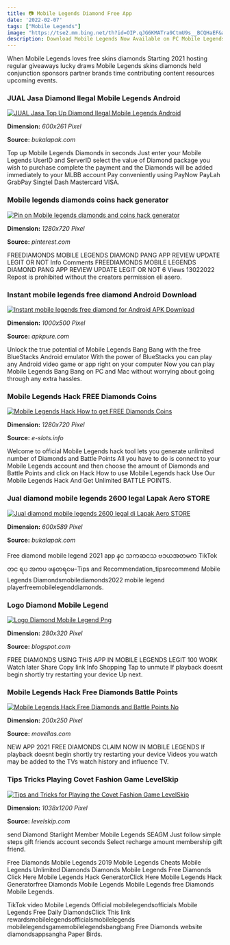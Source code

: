 ```yaml
---
title: 📷 Mobile Legends Diamond Free App
date: '2022-02-07'
tags: ["Mobile Legends"]
image: "https://tse2.mm.bing.net/th?id=OIP.qJG6KMATra9CtmU9s__BCQHaEF&amp;pid=15.1"
description: Download Mobile Legends Now Available on PC Mobile Legends Bang Bang is the FREE 5v5 MOBA game that everyone is talking about With 200 million downloads glob
---
```




When Mobile Legends loves free skins diamonds Starting 2021 hosting regular giveaways lucky draws Mobile Legends skins diamonds held conjunction sponsors partner brands time contributing content resources upcoming events.



### JUAL Jasa Diamond Ilegal Mobile Legends Android 

[![JUAL Jasa Top Up Diamond Ilegal Mobile Legends Android ](https://s3.bukalapak.com/img/8974773991/large/image.jpg)](https://s3.bukalapak.com/img/8974773991/large/image.jpg)


**Dimension:** _600x261 Pixel_ 

**Source:** _bukalapak.com_ 


Top up Mobile Legends Diamonds in seconds Just enter your Mobile Legends UserID and ServerID select the value of Diamond package you wish to purchase complete the payment and the Diamonds will be added immediately to your MLBB account Pay conveniently using PayNow PayLah GrabPay Singtel Dash Mastercard VISA.


###  Mobile legends diamonds coins hack generator

[![Pin on Mobile legends diamonds and coins hack generator](https://i.pinimg.com/originals/01/58/ce/0158cea52e08bcfa49be7e2d995dd73c.jpg)](https://i.pinimg.com/originals/01/58/ce/0158cea52e08bcfa49be7e2d995dd73c.jpg)


**Dimension:** _1280x720 Pixel_ 

**Source:** _pinterest.com_ 


FREEDIAMONDS MOBILE LEGENDS DIAMOND PANG APP REVIEW UPDATE LEGIT OR NOT Info Comments FREEDIAMONDS MOBILE LEGENDS DIAMOND PANG APP REVIEW UPDATE LEGIT OR NOT 6 Views 13022022 Repost is prohibited without the creators permission eli asero.


### Instant mobile legends free diamond Android Download

[![Instant mobile legends free diamond for Android  APK Download](https://image.winudf.com/v2/image/Y29tLkluc3RhbnQuZGlhbW9uZHMuZnJlZV9zY3JlZW5fMF8xNTIyMzUxODIxXzA5OQ/screen-0.jpg?h=500&amp;fakeurl=1&amp;type=.jpg)](https://image.winudf.com/v2/image/Y29tLkluc3RhbnQuZGlhbW9uZHMuZnJlZV9zY3JlZW5fMF8xNTIyMzUxODIxXzA5OQ/screen-0.jpg?h=500&amp;fakeurl=1&amp;type=.jpg)


**Dimension:** _1000x500 Pixel_ 

**Source:** _apkpure.com_ 


Unlock the true potential of Mobile Legends Bang Bang with the free BlueStacks Android emulator With the power of BlueStacks you can play any Android video game or app right on your computer Now you can play Mobile Legends Bang Bang on PC and Mac without worrying about going through any extra hassles.


### Mobile Legends Hack FREE Diamonds Coins 

[![Mobile Legends Hack  How to get FREE Diamonds Coins ](https://www.e-slots.info/wp-content/uploads/2018/04/Mobile-Legends-Hack-How-to-get-FREE-Diamonds-Coins-AndroidIOS.jpg)](https://www.e-slots.info/wp-content/uploads/2018/04/Mobile-Legends-Hack-How-to-get-FREE-Diamonds-Coins-AndroidIOS.jpg)


**Dimension:** _1280x720 Pixel_ 

**Source:** _e-slots.info_ 


Welcome to official Mobile Legends hack tool lets you generate unlimited number of Diamonds and Battle Points All you have to do is connect to your Mobile Legends account and then choose the amount of Diamonds and Battle Points and click on Hack How to use Mobile Legends hack Use Our Mobile Legends Hack And Get Unlimited BATTLE POINTS.


### Jual diamond mobile legends 2600 legal Lapak Aero STORE 

[![Jual diamond mobile legends 2600 legal di Lapak Aero STORE ](https://s3.bukalapak.com/img/33793599642/large/data.jpeg)](https://s3.bukalapak.com/img/33793599642/large/data.jpeg)


**Dimension:** _600x589 Pixel_ 

**Source:** _bukalapak.com_ 


Free diamond mobile legend 2021 app နင သကဆငသ ဗဒယအတမက TikTok တင ရပ အကပ ဖနတရငမ-Tips and Recommendation_tipsrecommend Mobile Legends Diamondsmobilediamonds2022 mobile legend playerfreemobilelegenddiamonds.


### Logo Diamond Mobile Legend 

[![Logo Diamond Mobile Legend Png](https://i.pinimg.com/originals/a3/c0/0a/a3c00a49e7805f6be60c84ea3475e596.png)](https://i.pinimg.com/originals/a3/c0/0a/a3c00a49e7805f6be60c84ea3475e596.png)


**Dimension:** _280x320 Pixel_ 

**Source:** _blogspot.com_ 


FREE DIAMONDS USING THIS APP IN MOBILE LEGENDS LEGIT 100 WORK Watch later Share Copy link Info Shopping Tap to unmute If playback doesnt begin shortly try restarting your device Up next.


### Mobile Legends Hack Free Diamonds Battle Points 

[![Mobile Legends Hack Free Diamonds and Battle Points No ](https://d3aeoi5a6g6m4p.cloudfront.net/image/movella/201806061605165161/cover/200/250/true/true/F9F9FA/accebdf202c96026804c278547ca7f00)](https://d3aeoi5a6g6m4p.cloudfront.net/image/movella/201806061605165161/cover/200/250/true/true/F9F9FA/accebdf202c96026804c278547ca7f00)


**Dimension:** _200x250 Pixel_ 

**Source:** _movellas.com_ 


NEW APP 2021 FREE DIAMONDS CLAIM NOW IN MOBILE LEGENDS If playback doesnt begin shortly try restarting your device Videos you watch may be added to the TVs watch history and influence TV.


### Tips Tricks Playing Covet Fashion Game LevelSkip

[![Tips and Tricks for Playing the Covet Fashion Game  LevelSkip](https://usercontent1.hubstatic.com/13696724_f520.jpg)](https://usercontent1.hubstatic.com/13696724_f520.jpg)


**Dimension:** _1038x1200 Pixel_ 

**Source:** _levelskip.com_ 



 send Diamond Starlight Member Mobile Legends SEAGM Just follow simple steps gift friends account seconds Select recharge amount membership gift friend.


 Free Diamonds Mobile Legends 2019 Mobile Legends Cheats Mobile Legends Unlimited Diamonds Diamonds Mobile Legends Free Diamonds Click Here Mobile Legends Hack GeneratorClick Here Mobile Legends Hack Generatorfree Diamonds Mobile Legends Mobile Legends free Diamonds Mobile Legends.


TikTok video Mobile Legends Official mobilelegendsofficials Mobile Legends Free Daily DiamondsClick This link rewardsmobilelegendsofficialsmobilelegends mobilelegendsgamemobilelegendsbangbang Free Diamonds website diamondsappsangha Paper Birds.




